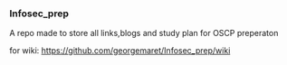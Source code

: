 ### Infosec_prep


A repo made to store all links,blogs and study plan for OSCP preperaton

for wiki: https://github.com/georgemaret/Infosec_prep/wiki
